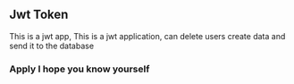 ## Jwt Token
This is a jwt app, This is a jwt application,
can delete users create data and send it to the database
### Apply I hope you know yourself
